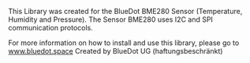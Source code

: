 This Library was created for the BlueDot BME280 Sensor (Temperature, Humidity and Pressure).
The Sensor BME280 uses I2C and SPI communication protocols.

For more information on how to install and use this library, please go to www.bluedot.space
Created by BlueDot UG (haftungsbeschränkt)
